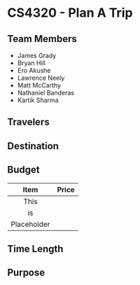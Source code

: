 # CS4320 - Plan A Trip

## Team Members

* James Grady
* Bryan Hill
* Ero Akushe
* Lawrence Neely
* Matt McCarthy
* Nathaniel Banderas
* Kartik Sharma

## Travelers



## Destination



## Budget

| Item        |Price  |
|:-----------:|:-----:|
|This         |       |
|is           |       |
|Placeholder  |       |

## Time Length



## Purpose

